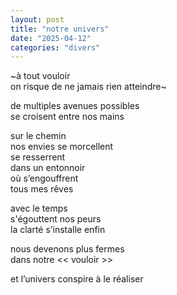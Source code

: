 ```yaml
---
layout: post
title: "notre univers"
date: "2025-04-12"
categories: "divers"
---
```


~à tout vouloir  
on risque de ne jamais rien atteindre~  

de multiples avenues possibles  
se croisent entre nos mains  

sur le chemin  
nos envies se morcellent  
se resserrent  
dans un entonnoir  
où s’engouffrent  
tous mes rêves  

avec le temps  
s'égouttent nos peurs  
la clarté s’installe enfin  

nous devenons plus fermes  
dans notre << vouloir >>  

et l’univers conspire à le réaliser  
